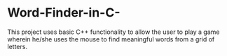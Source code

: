 # Word-Finder-in-C-
This project uses basic C++ functionality to allow the user to play a game wherein he/she uses the mouse to find meaningful words from a grid of letters.
